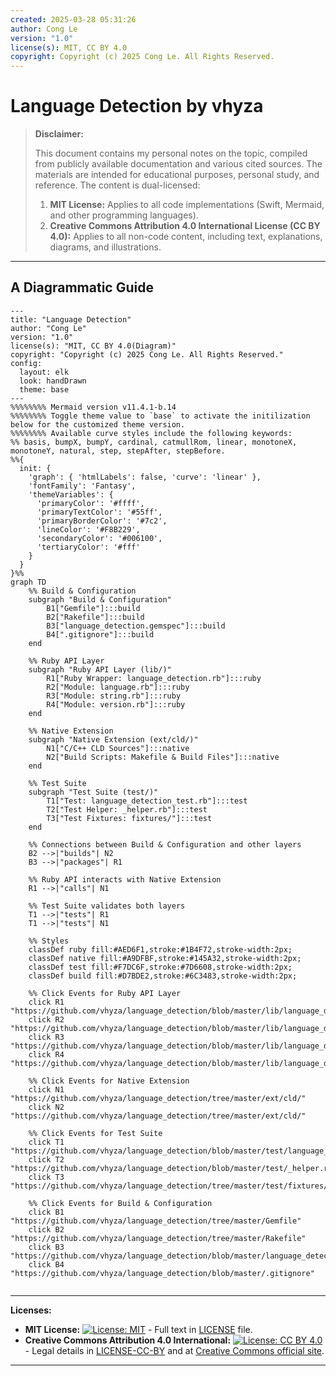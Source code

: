 ```yaml
---
created: 2025-03-28 05:31:26
author: Cong Le
version: "1.0"
license(s): MIT, CC BY 4.0
copyright: Copyright (c) 2025 Cong Le. All Rights Reserved.
---
```




# Language Detection by vhyza
> **Disclaimer:**
>
> This document contains my personal notes on the topic,
> compiled from publicly available documentation and various cited sources.
> The materials are intended for educational purposes, personal study, and reference.
> The content is dual-licensed:
> 1. **MIT License:** Applies to all code implementations (Swift, Mermaid, and other programming languages).
> 2. **Creative Commons Attribution 4.0 International License (CC BY 4.0):** Applies to all non-code content, including text, explanations, diagrams, and illustrations.
---


## A Diagrammatic Guide 



```mermaid
---
title: "Language Detection"
author: "Cong Le"
version: "1.0"
license(s): "MIT, CC BY 4.0(Diagram)"
copyright: "Copyright (c) 2025 Cong Le. All Rights Reserved."
config:
  layout: elk
  look: handDrawn
  theme: base
---
%%%%%%%% Mermaid version v11.4.1-b.14
%%%%%%%% Toggle theme value to `base` to activate the initilization below for the customized theme version.
%%%%%%%% Available curve styles include the following keywords:
%% basis, bumpX, bumpY, cardinal, catmullRom, linear, monotoneX, monotoneY, natural, step, stepAfter, stepBefore.
%%{
  init: {
    'graph': { 'htmlLabels': false, 'curve': 'linear' },
    'fontFamily': 'Fantasy',
    'themeVariables': {
      'primaryColor': '#ffff',
      'primaryTextColor': '#55ff',
      'primaryBorderColor': '#7c2',
      'lineColor': '#F8B229',
      'secondaryColor': '#006100',
      'tertiaryColor': '#fff'
    }
  }
}%%
graph TD
    %% Build & Configuration
    subgraph "Build & Configuration"
        B1["Gemfile"]:::build
        B2["Rakefile"]:::build
        B3["language_detection.gemspec"]:::build
        B4[".gitignore"]:::build
    end

    %% Ruby API Layer
    subgraph "Ruby API Layer (lib/)"
        R1["Ruby Wrapper: language_detection.rb"]:::ruby
        R2["Module: language.rb"]:::ruby
        R3["Module: string.rb"]:::ruby
        R4["Module: version.rb"]:::ruby
    end

    %% Native Extension
    subgraph "Native Extension (ext/cld/)"
        N1["C/C++ CLD Sources"]:::native
        N2["Build Scripts: Makefile & Build Files"]:::native
    end

    %% Test Suite
    subgraph "Test Suite (test/)"
        T1["Test: language_detection_test.rb"]:::test
        T2["Test Helper: _helper.rb"]:::test
        T3["Test Fixtures: fixtures/"]:::test
    end

    %% Connections between Build & Configuration and other layers
    B2 -->|"builds"| N2
    B3 -->|"packages"| R1

    %% Ruby API interacts with Native Extension
    R1 -->|"calls"| N1

    %% Test Suite validates both layers
    T1 -->|"tests"| R1
    T1 -->|"tests"| N1

    %% Styles
    classDef ruby fill:#AED6F1,stroke:#1B4F72,stroke-width:2px;
    classDef native fill:#A9DFBF,stroke:#145A32,stroke-width:2px;
    classDef test fill:#F7DC6F,stroke:#7D6608,stroke-width:2px;
    classDef build fill:#D7BDE2,stroke:#6C3483,stroke-width:2px;

    %% Click Events for Ruby API Layer
    click R1 "https://github.com/vhyza/language_detection/blob/master/lib/language_detection.rb"
    click R2 "https://github.com/vhyza/language_detection/blob/master/lib/language_detection/language.rb"
    click R3 "https://github.com/vhyza/language_detection/blob/master/lib/language_detection/string.rb"
    click R4 "https://github.com/vhyza/language_detection/blob/master/lib/language_detection/version.rb"

    %% Click Events for Native Extension
    click N1 "https://github.com/vhyza/language_detection/tree/master/ext/cld/"
    click N2 "https://github.com/vhyza/language_detection/tree/master/ext/cld/"

    %% Click Events for Test Suite
    click T1 "https://github.com/vhyza/language_detection/blob/master/test/language_detection_test.rb"
    click T2 "https://github.com/vhyza/language_detection/blob/master/test/_helper.rb"
    click T3 "https://github.com/vhyza/language_detection/tree/master/test/fixtures/"

    %% Click Events for Build & Configuration
    click B1 "https://github.com/vhyza/language_detection/tree/master/Gemfile"
    click B2 "https://github.com/vhyza/language_detection/tree/master/Rakefile"
    click B3 "https://github.com/vhyza/language_detection/blob/master/language_detection.gemspec"
    click B4 "https://github.com/vhyza/language_detection/blob/master/.gitignore"
    
```





---
**Licenses:**

- **MIT License:**  [![License: MIT](https://img.shields.io/badge/License-MIT-yellow.svg)](LICENSE) - Full text in [LICENSE](LICENSE) file.
- **Creative Commons Attribution 4.0 International:** [![License: CC BY 4.0](https://licensebuttons.net/l/by/4.0/88x31.png)](LICENSE-CC-BY) - Legal details in [LICENSE-CC-BY](LICENSE-CC-BY) and at [Creative Commons official site](http://creativecommons.org/licenses/by/4.0/).

---